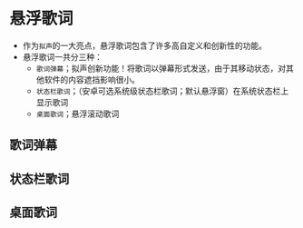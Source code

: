 # 悬浮歌词
- 作为`拟声`的一大亮点，悬浮歌词包含了许多高自定义和创新性的功能。
- 悬浮歌词一共分三种：
  - `歌词弹幕`；拟声创新功能！将歌词以弹幕形式发送，由于其移动状态，对其他软件的内容遮挡影响很小。
  - `状态栏歌词`；（安卓可选系统级状态栏歌词；默认悬浮窗）在系统状态栏上显示歌词
  - `桌面歌词`；悬浮滚动歌词

## 歌词弹幕

## 状态栏歌词

## 桌面歌词
